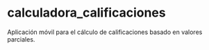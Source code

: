 # calculadora_calificaciones
Aplicación móvil para el cálculo de calificaciones basado en valores parciales.
